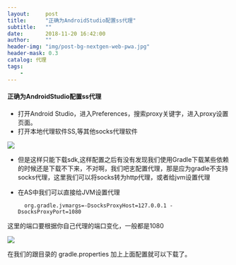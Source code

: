 ```yaml
---
layout:     post
title:      "正确为AndroidStudio配置ss代理"
subtitle:   ""
date:       2018-11-20 16:42:00
author:     ""
header-img: "img/post-bg-nextgen-web-pwa.jpg"
header-mask: 0.3
catalog: 代理
tags:
    -
---
```


#### 正确为AndroidStudio配置ss代理

- 打开Android Studio，进入Preferences，搜索proxy关键字，进入proxy设置页面。
- 打开本地代理软件SS,等其他socks代理软件

![](https://ws1.sinaimg.cn/large/9f723435ly1fxele5ehvmj20q90j20u7.jpg)


- 但是这样只能下载sdk,这样配置之后有没有发现我们使用Gradle下载某些依赖的时候还是下载不下来，不对啊，我们吧㐊配置代理，那是应为gradle不支持socks代理，这里我们可以将socks转为http代理，或者给jvm设置代理


- 在AS中我们可以直接给JVM设置代理

		org.gradle.jvmargs=-DsocksProxyHost=127.0.0.1 -DsocksProxyPort=1080


这里的端口要根据你自己代理的端口变化，一般都是1080

![](https://ws1.sinaimg.cn/large/9f723435ly1fxelingaj4j20qc0b70tk.jpg)

在我们的跟目录的 gradle.properties  加上上面配置就可以下载了。







